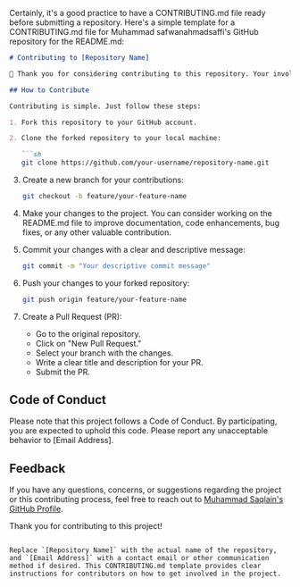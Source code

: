 Certainly, it's a good practice to have a CONTRIBUTING.md file ready before submitting a repository. Here's a simple template for a CONTRIBUTING.md file for Muhammad safwanahmadsaffi's GitHub repository for the README.md:

```markdown
# Contributing to [Repository Name]

👋 Thank you for considering contributing to this repository. Your involvement makes the open-source community a better place!

## How to Contribute

Contributing is simple. Just follow these steps:

1. Fork this repository to your GitHub account.

2. Clone the forked repository to your local machine:

   ```sh
   git clone https://github.com/your-username/repository-name.git
   ```

3. Create a new branch for your contributions:

   ```sh
   git checkout -b feature/your-feature-name
   ```

4. Make your changes to the project. You can consider working on the README.md file to improve documentation, code enhancements, bug fixes, or any other valuable contribution.

5. Commit your changes with a clear and descriptive message:

   ```sh
   git commit -m "Your descriptive commit message"
   ```

6. Push your changes to your forked repository:

   ```sh
   git push origin feature/your-feature-name
   ```

7. Create a Pull Request (PR):
   - Go to the original repository.
   - Click on "New Pull Request."
   - Select your branch with the changes.
   - Write a clear title and description for your PR.
   - Submit the PR.

## Code of Conduct

Please note that this project follows a Code of Conduct. By participating, you are expected to uphold this code. Please report any unacceptable behavior to [Email Address].

## Feedback

If you have any questions, concerns, or suggestions regarding the project or this contributing process, feel free to reach out to [Muhammad Saqlain's GitHub Profile](https://github.com/safwanahmadsaffi).

Thank you for contributing to this project!
```

Replace `[Repository Name]` with the actual name of the repository, and `[Email Address]` with a contact email or other communication method if desired. This CONTRIBUTING.md template provides clear instructions for contributors on how to get involved in the project.
